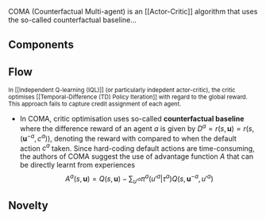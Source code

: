 COMA (Counterfactual Multi-agent) is an [[Actor-Critic]] algorithm that uses the so-called counterfactual baseline...

## Components

## Flow
<sub>In [[Independent Q-learning (IQL)]] (or particularly indepdent actor-critic), the critic optimises [[Temporal-Difference (TD) Policy Iteration]] with regard to the global reward. This approach fails to capture credit assignment of each agent.</sub>

- In COMA, critic optimisation uses so-called **counterfactual baseline** where the difference reward of an agent $a$ is given by $D^a = r(s, \mathbf{u}) = r(s, (\mathbf{u}^{-a}, c^a))$, denoting the reward with compared to when the default action $c^a$ taken. Since hard-coding default actions are time-consuming, the authors of COMA suggest the use of advantage function $A$ that can be directly learnt from experiences
	$$A^a(s,\mathbf{u}) = Q(s, \mathbf{u}) - \sum_{u'^a} \pi^a(u'^a | \tau^a) Q(s, \mathbf{u}^{-a}, u'^a)$$
## Novelty

